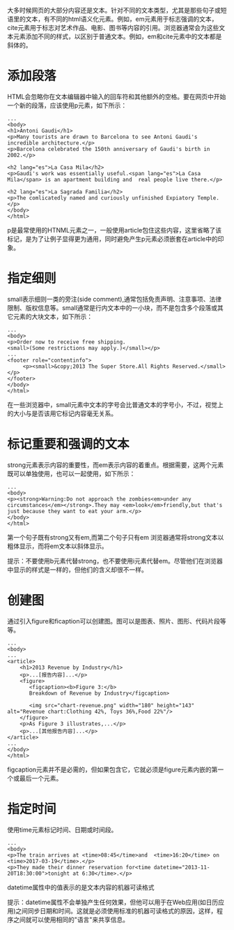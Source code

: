 大多时候网页的大部分内容还是文本。针对不同的文本类型，尤其是那些句子或短语里的文本，有不同的html语义化元素。例如，em元素用于标志强调的文本，cite元素用于标志对艺术作品、电影、图书等内容的引用。浏览器通常会为这些文本元素添加不同的样式，以区别于普通文本。例如，em和cite元素中的文本都是斜体的。

# 添加段落
HTML会忽略你在文本编辑器中输入的回车符和其他额外的空格。要在网页中开始一个新的段落，应该使用p元素，如下所示：

```
...
<body>
<h1>Antoni Gaudi</h1>
<p>Many tourists are drawn to Barcelona to see Antoni Gaudi's incredible architecture.</p>
<p>Barcelona celebrated the 150th anniversary of Gaudi's birth in 2002.</p>

<h2 lang="es">La Casa Mila</h2>
<p>Gaudi's work was essentially useful.<span lang="es">La Casa Mila</span> is an apartment building and  real people live there.</p>

<h2 lang="es">La Sagrada Familia</h2>
<p>The comlicatedly named and curiously unfinished Expiatory Temple.</p>
</body>
</html>
```
p是最常使用的HTNML元素之一，一般使用article包住这些内容，这里省略了该标记，是为了让例子显得更为通用，同时避免产生p元素必须嵌套在article中的印象。

# 指定细则
small表示细则一类的旁注(side comment),通常包括免责声明、注意事项、法律限制、版权信息等。small通常是行内文本中的一小块，而不是包含多个段落或其它元素的大块文本，如下所示：

```
...
<body>
<p>Order now to receive free shipping.
<small>(Some restrictions may apply.)</small></p>
...
<footer role="contentinfo">
     <p><small>&copy;2013 The Super Store.All Rights Reserved.</small></p>
</footer>
</body>
</html>     
```
在一些浏览器中，small元素中文本的字号会比普通文本的字号小，不过，视觉上的大小与是否该用它标记内容毫无关系。

# 标记重要和强调的文本
strong元素表示内容的重要性，而em表示内容的着重点。根据需要，这两个元素既可以单独使用，也可以一起使用，如下所示：

```
...
<body>
<p><strong>Warning:Do not approach the zombies<em>under any circumstances</em></strong>.They may <em>look</em>friendly,but that's just because they want to eat your arm.</p>
</body>
</html>
```
第一个句子既有strong又有em,而第二个句子只有em
浏览器通常将strong文本以粗体显示，而将em文本以斜体显示。

提示：不要使用b元素代替strong，也不要使用i元素代替em。尽管他们在浏览器中显示的样式是一样的，但他们的含义却很不一样。
# 创建图
通过引入figure和ficaption可以创建图。图可以是图表、照片、图形、代码片段等等。

```
...
<body>
...
<article>
    <h1>2013 Revenue by Industry</h1>
    <p>...[报告内容]...</p>
    <figure>
       <figcaption><b>Figure 3:</b>
       Breakdown of Revenue by Industry</figcaption>

       <img src="chart-revenue.png" width="180" height="143" alt="Revenue chart:Clothing 42%, Toys 36%,Food 22%"/>
    </figure>
    <p>As Figure 3 illustrates,...</p>
    <p>...[其他报告内容]...</p>
</article>
...
</body>
</html>       
```
figcaption元素并不是必需的，但如果包含它，它就必须是figure元素内嵌的第一个或最后一个元素。

# 指定时间
使用time元素标记时间、日期或时间段。

```
...
<body>
<p>The train arrives at <time>08:45</time>and  <time>16:20</time> on <time>2017-03-19</time>.</p>
<p>They made their dinner reservation for<time datetime="2013-11-20T18:30:00">tonight at 6:30</time>.</p>
```
datetime属性中的值表示的是文本内容的机器可读格式

提示：datetime属性不会单独产生任何效果，但他可以用于在Web应用(如日历应用)之间同步日期和时间。这就是必须使用标准的机器可读格式的原因，这样，程序之间就可以使用相同的"语言"来共享信息。

